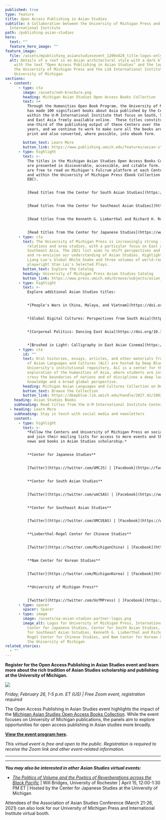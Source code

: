 ```yaml
---
published: true
type: feature
title: Open Access Publishing in Asian Studies
subtitle: A Collaboration between the University of Michigan Press and
  International Institute
path: /publishing-asian-studies
hero:
  text: ""
  feature_hero_image: ""
feature_image:
  file: /assets/mpublishing_asianstudiesevent_1200x628_title-logos-only.png
  alt: Details of a roof in an Asian architectural style with a dark blue overlay,
    with the text "Open Access Publishing in Asian Studies" and the logos for
    the University of Michigan Press and the LSA International Institute,
    University of Michigan
sections:
  - content:
      - type: cta
        image: /assets/neh-brochure.png
        heading: Michigan Asian Studies Open Access Books Collection
        text: >+
          Through the Humanities Open Book Program, the University of Michigan
          has made 100 significant books about Asia published by the Centers
          within the U-M International Institute that focus on South, Southeast,
          and East Asia freely available online.  These titles constitute just
          one-third of the publishing output of these Centers over the last 50
          years, and we continue to work to make sure all the books are back in
          print and also converted, where possible, into ebook form.

        button_text: Learn More
        button_link: https://www.publishing.umich.edu/features/asian-studies
      - type: highlight
        text: >-
          The titles in the Michigan Asian Studies Open Access Books Collection
          are presented in discoverable, accessible, and citable form. The books
          are free to read on Michigan's Fulcrum platform at each Center’s page
          and within the University of Michigan Press Ebook Collection (UMP
          EBC).


          [Read titles from the Center for South Asian Studies](https://www.fulcrum.org/csas)


          [Read titles from the Center for Southeast Asian Studies](https://www.fulcrum.org/cseas)


          [Read titles from the Kenneth G. Lieberthal and Richard H. Rogel Center for Chinese Studies](https://www.fulcrum.org/lrccs)


          [Read titles from the Center for Japanese Studies](https://www.fulcrum.org/cjs)
      - type: cta
        text: The University of Michigan Press is increasingly strong in international
          relations and area studies, with a particular focus on East and
          Southeast Asia. The 2021 list aims to shift perspectives and challenge
          and re-envision our understanding of Asian Studies. Highlights include
          Liang Luo's Global White Snake and three volumes of world-renowned
          playwright Stan Lai's Selected Plays.
        button_text: Explore the Catalog
        heading: University of Michigan Press Asian Studies Catalog
        button_link: https://www.press.umich.edu/browse/subjects/asian_studies
      - type: highlight
        text: >-
          Explore additional Asian Studies titles:


          *[People's Wars in China, Malaya, and Vietnam](https://doi.org/10.3998/mpub.11413902)* by Marc Opper


          *[Global Digital Cultures: Perspectives from South Asia](https://doi.org/10.3998/mpub.9561751)* edited by Aswin Punathambekar and Sriram Mohan


          *[Corporeal Politics: Dancing East Asia](https://doi.org/10.3998/mpub.11521701)* edited by Katherine Mezur and Emily Wilcox[](https://doi.org/10.3998/mpub.11373292)


          *[Brushed in Light: Calligraphy in East Asian Cinema](https://doi.org/10.3998/mpub.11373292)* by Markus Nornes
      - type: cta
        id: ""
        text: Oral histories, essays, articles, and other materials from the Department
          of Asian Languages and Cultures (ALC) are hosted by Deep Blue, the
          University's institutional repository. ALC is a center for the
          exploration of the humanities of Asia, where students are invited to
          cross the boundaries of nations and of disciplines a deep local
          knowledge and a broad global perspective.
        heading: Michigan Asian Languages and Cultures Collection on Deep Blue
        button_text: Browse the Collection
        button_link: https://deepblue.lib.umich.edu/handle/2027.42/100257
    heading: Asian Studies Books
    subheading: Read titles from the U-M International Institute Centers and U-M Press
  - heading: Learn More
    subheading: Stay in touch with social media and newsletters
    content:
      - type: highlight
        text: >-
          *Follow the Centers and University of Michigan Press on social media
          and join their mailing lists for access to more events and the latest
          news and books in Asian Studies scholarship.*


          **Center for Japanese Studies**


          [Twitter](https://twitter.com/UMCJS) | [Facebook](https://facebook.com/umcjs) | [YouTube](https://www.youtube.com/user/umcjs) | [Mailing List](https://ii.umich.edu/cjs/about-us/contact-us.html)


          **Center for South Asian Studies**


          [Twitter](https://twitter.com/umCSAS) | [Facebook](https://www.facebook.com/UMCSAS) | [YouTube](https://www.youtube.com/user/umcsas) | [Mailing List](https://ii.umich.edu/csas/about/contact-us.html)


          **Center for Southeast Asian Studies**


          [Twitter](https://twitter.com/UMCSEAS) | [Facebook](https://www.facebook.com/umcseas) | [YouTube](https://www.youtube.com/user/umcseas) | [Mailing List](http://eepurl.com/c9jGVD)


          **Lieberthal-Rogel Center for Chinese Studies** 


          [Twitter](https://twitter.com/MichiganChina) | [Facebook](https://www.facebook.com/centerforchinesestudies) | [YouTube](https://www.youtube.com/channel/UCh1JmoKwIMuzdJbxMyiQrQw) | [Mailing List](https://ii.umich.edu/lrccs/about-us/contact-us.html)


          **Nam Center for Korean Studies** 


          [Twitter](https://twitter.com/MichiganKorea) | [Facebook](https://www.facebook.com/NamCenter) | [YouTube](https://www.youtube.com/channel/UCS3WxYxar3WJvcHLRiQh-Tg) | [Mailing List](https://ii.umich.edu/ncks/about-us/join-our-e-mail-list.html)


          **University of Michigan Press**


          [Twitter](https://twitter.com/UofMPress) | [Facebook](https://www.facebook.com/pages/University-of-Michigan-Press/37383103953?ref=ts) | [YouTube](https://www.youtube.com/user/umichpress) | [Mailing List](https://www.press.umich.edu/ordering/emaillist)
      - type: spacer
        spacer: Spacer
      - type: image
        image: /assets/oa-asian-studies-partner-logos.png
        image_alt: Logos for University of Michigan Press, International Institute,
          Center for Japanese Studies, Center for South Asian Studies, Center
          for Southeast Asian Sstudies, Kenneth G. Lieberthal and Richard H.
          Rogel Center for Chinese Studies, and Nam Center for Korean Studies at
          the University of Michigan
related_stories:
  - ""
---
```

**Register for the Open Access Publishing in Asian Studies event and learn more about the rich tradition of Asian Studies scholarship and publishing at the University of Michigan.**

<div class="lg:float-right lg:-mr-64 lg:w-3/5 border-l-8 border-sea-blue px-6 pt-6 ml-6 mb-4"><a href="https://oa_asianstudies.eventbrite.com" onclick="ga('send','event','asian-studies','click','register form');"><img class="mb-4" src="/assets/register-button.png"><p></p></a></div>

*Friday, February 26, 1-5 p.m. ET (US) | Free Zoom event, registration required*

The Open Access Publishing in Asian Studies event highlights the impact of the <a href="https://www.publishing.umich.edu/features/asian-studies" onclick="ga('send','event','asian-studies','click','neh feature');">Michigan Asian Studies Open Access Books Collection</a>. While the event focuses on University of Michigan publications, the panels aim to explore opportunities for open access publishing in Asian studies more broadly. 

**<a href="https://docs.google.com/document/d/1PcYRpAY1f8hMkHe1eNLa-1z611QUvz_1PvaanWWQ85E/edit?usp=sharing" onclick="ga('send','event','asian-studies','click','event program');">View the event program here</a>.**

*This virtual event is free and open to the public. Registration is required to receive the Zoom link and other event-related information.*

<hr><hr>



***You may also be interested in other Asian Studies virtual events:***

* *<a href="https://ii.umich.edu/cjs/news-events/events.detail.html/79852-20509609.html" onclick="ga('send','event','asian-studies','click','bridges event');">The Politics of Volume and the Poetics of Reverberations across the Black Pacific</a>* | Will Bridges, University of Rochester | April 15, 12:00-1:30 PM ET | Hosted by the Center for Japanese Studies at the University of Michigan

Attendees of the Association of Asian Studies Conference (March 21-26, 2021) can also look for our University of Michigan Press and International Institute virtual booth.